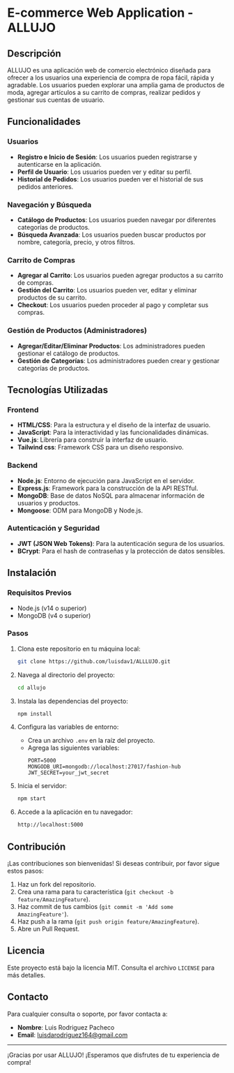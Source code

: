 # E-commerce Web Application - ALLUJO

## Descripción

ALLUJO es una aplicación web de comercio electrónico diseñada para ofrecer a los usuarios una experiencia de compra de ropa fácil, rápida y agradable. Los usuarios pueden explorar una amplia gama de productos de moda, agregar artículos a su carrito de compras, realizar pedidos y gestionar sus cuentas de usuario.

## Funcionalidades

### Usuarios
- **Registro e Inicio de Sesión**: Los usuarios pueden registrarse y autenticarse en la aplicación.
- **Perfil de Usuario**: Los usuarios pueden ver y editar su perfil.
- **Historial de Pedidos**: Los usuarios pueden ver el historial de sus pedidos anteriores.

### Navegación y Búsqueda
- **Catálogo de Productos**: Los usuarios pueden navegar por diferentes categorías de productos.
- **Búsqueda Avanzada**: Los usuarios pueden buscar productos por nombre, categoría, precio, y otros filtros.

### Carrito de Compras
- **Agregar al Carrito**: Los usuarios pueden agregar productos a su carrito de compras.
- **Gestión del Carrito**: Los usuarios pueden ver, editar y eliminar productos de su carrito.
- **Checkout**: Los usuarios pueden proceder al pago y completar sus compras.

### Gestión de Productos (Administradores)
- **Agregar/Editar/Eliminar Productos**: Los administradores pueden gestionar el catálogo de productos.
- **Gestión de Categorías**: Los administradores pueden crear y gestionar categorías de productos.

## Tecnologías Utilizadas

### Frontend
- **HTML/CSS**: Para la estructura y el diseño de la interfaz de usuario.
- **JavaScript**: Para la interactividad y las funcionalidades dinámicas.
- **Vue.js**: Librería para construir la interfaz de usuario.
- **Tailwind css**: Framework CSS para un diseño responsivo.

### Backend
- **Node.js**: Entorno de ejecución para JavaScript en el servidor.
- **Express.js**: Framework para la construcción de la API RESTful.
- **MongoDB**: Base de datos NoSQL para almacenar información de usuarios y productos.
- **Mongoose**: ODM para MongoDB y Node.js.

### Autenticación y Seguridad
- **JWT (JSON Web Tokens)**: Para la autenticación segura de los usuarios.
- **BCrypt**: Para el hash de contraseñas y la protección de datos sensibles.

## Instalación

### Requisitos Previos
- Node.js (v14 o superior)
- MongoDB (v4 o superior)

### Pasos
1. Clona este repositorio en tu máquina local:
   ```sh
   git clone https://github.com/luisdav1/ALLLUJO.git
   ```
2. Navega al directorio del proyecto:
   ```sh
   cd allujo
   ```
3. Instala las dependencias del proyecto:
   ```sh
   npm install
   ```
4. Configura las variables de entorno:
   - Crea un archivo `.env` en la raíz del proyecto.
   - Agrega las siguientes variables:
     ```env
     PORT=5000
     MONGODB_URI=mongodb://localhost:27017/fashion-hub
     JWT_SECRET=your_jwt_secret
     ```

5. Inicia el servidor:
   ```sh
   npm start
   ```

6. Accede a la aplicación en tu navegador:
   ```sh
   http://localhost:5000
   ```

## Contribución

¡Las contribuciones son bienvenidas! Si deseas contribuir, por favor sigue estos pasos:
1. Haz un fork del repositorio.
2. Crea una rama para tu característica (`git checkout -b feature/AmazingFeature`).
3. Haz commit de tus cambios (`git commit -m 'Add some AmazingFeature'`).
4. Haz push a la rama (`git push origin feature/AmazingFeature`).
5. Abre un Pull Request.

## Licencia

Este proyecto está bajo la licencia MIT. Consulta el archivo `LICENSE` para más detalles.

## Contacto

Para cualquier consulta o soporte, por favor contacta a:
- **Nombre**: Luis Rodriguez Pacheco
- **Email**: luisdarodriguez164@gmail.com

---

¡Gracias por usar ALLUJO! ¡Esperamos que disfrutes de tu experiencia de compra!